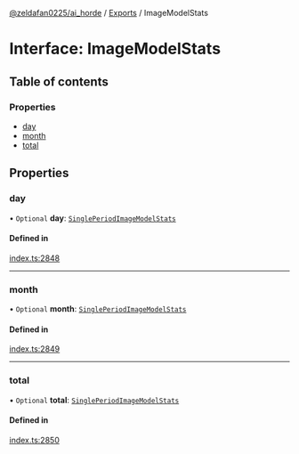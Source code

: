 [@zeldafan0225/ai_horde](../README.md) / [Exports](../modules.md) / ImageModelStats

# Interface: ImageModelStats

## Table of contents

### Properties

- [day](ImageModelStats.md#day)
- [month](ImageModelStats.md#month)
- [total](ImageModelStats.md#total)

## Properties

### day

• `Optional` **day**: [`SinglePeriodImageModelStats`](../modules.md#singleperiodimagemodelstats)

#### Defined in

[index.ts:2848](https://github.com/ZeldaFan0225/ai_horde/blob/c593245/index.ts#L2848)

___

### month

• `Optional` **month**: [`SinglePeriodImageModelStats`](../modules.md#singleperiodimagemodelstats)

#### Defined in

[index.ts:2849](https://github.com/ZeldaFan0225/ai_horde/blob/c593245/index.ts#L2849)

___

### total

• `Optional` **total**: [`SinglePeriodImageModelStats`](../modules.md#singleperiodimagemodelstats)

#### Defined in

[index.ts:2850](https://github.com/ZeldaFan0225/ai_horde/blob/c593245/index.ts#L2850)
